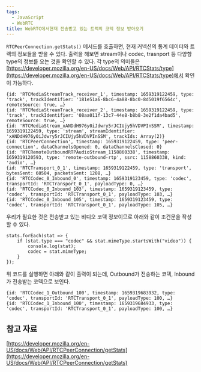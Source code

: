 ```yaml
---
tags:
  - JavaScript
  - WebRTC
title: WebRTC에서현재 전송받고 있는 트랙의 코덱 정보 받아오기
---
```


`RTCPeerConnection.getStats()` 메서드를 호출하면, 현재 커넥션의 통계 데이터와 트랙의 정보들을 받을 수 있다. 출력을 해보면 stream이나 codec, trasnport 등 다양항 type의 정보를 오는 것을 확인할 수 있다. 각 type의 의미들은 [https://developer.mozilla.org/en-US/docs/Web/API/RTCStats/type](https://developer.mozilla.org/en-US/docs/Web/API/RTCStats/type)에서 확인이 가능하다.

```
{id: 'RTCMediaStreamTrack_receiver_1', timestamp: 1659319122459, type: 'track', trackIdentifier: '181e51a6-8bc6-4a88-8bc0-8d5019f6564c', remoteSource: true, …}
{id: 'RTCMediaStreamTrack_receiver_2', timestamp: 1659319122459, type: 'track', trackIdentifier: '08aa011f-13c7-44e8-b8b8-3e2f1da4bad5', remoteSource: true, …}
{id: 'RTCMediaStream_xANDdH976y0iJdwry5rJCIUjy5hVDVPInSSM', timestamp: 1659319122459, type: 'stream', streamIdentifier: 'xANDdH976y0iJdwry5rJCIUjy5hVDVPInSSM', trackIds: Array(2)}
{id: 'RTCPeerConnection', timestamp: 1659319122459, type: 'peer-connection', dataChannelsOpened: 0, dataChannelsClosed: 0}
{id: 'RTCRemoteOutboundRTPAudioStream_1158860338', timestamp: 1659319120593, type: 'remote-outbound-rtp', ssrc: 1158860338, kind: 'audio', …}
{id: 'RTCTransport_0_1', timestamp: 1659319122459, type: 'transport', bytesSent: 60504, packetsSent: 1208, …}
{id: 'RTCCodec_0_Inbound_0', timestamp: 1659319123459, type: 'codec', transportId: 'RTCTransport_0_1', payloadType: 0, …}
{id: 'RTCCodec_0_Inbound_103', timestamp: 1659319123459, type: 'codec', transportId: 'RTCTransport_0_1', payloadType: 103, …}
{id: 'RTCCodec_0_Inbound_105', timestamp: 1659319123459, type: 'codec', transportId: 'RTCTransport_0_1', payloadType: 105, …}

```

우리가 필요한 것은 전송받고 있는 비디오 코덱 정보이므로 아래와 같이 조건문을 작성할 수 있다.

```
stats.forEach(stat => {
    if (stat.type === "codec" && stat.mimeType.startsWith("video")) {
        console.log(stat);
        codec = stat.mimeType;
    }
});

```

위 코드를 실행하면 아래와 같이 출력이 되는데, Outbound가 전송하는 코덱, Inbound가 전송받는 코덱으로 보인다.

```
{id: 'RTCCodec_1_Outbound_100', timestamp: 1659319683932, type: 'codec', transportId: 'RTCTransport_0_1', payloadType: 100, …}
{id: 'RTCCodec_1_Inbound_100', timestamp: 1659319684933, type: 'codec', transportId: 'RTCTransport_0_1', payloadType: 100, …}

```

## 참고 자료

[https://developer.mozilla.org/en-US/docs/Web/API/RTCPeerConnection/getStats](https://developer.mozilla.org/en-US/docs/Web/API/RTCPeerConnection/getStats)

